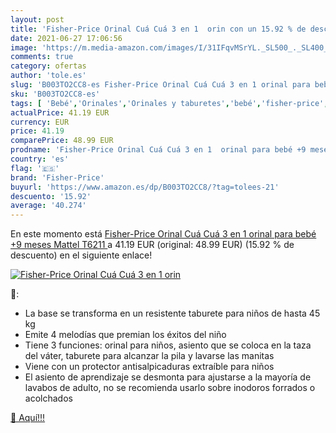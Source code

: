 ```yaml
---
layout: post
title: 'Fisher-Price Orinal Cuá Cuá 3 en 1  orin con un 15.92 % de descuento'
date: 2021-06-27 17:06:56
image: 'https://m.media-amazon.com/images/I/31IFqvMSrYL._SL500_._SL400_.jpg'
comments: true
category: ofertas
author: 'tole.es'
slug: 'B003TO2CC8-es Fisher-Price Orinal Cuá Cuá 3 en 1 orinal para bebé +9...'
sku: 'B003TO2CC8-es'
tags: [ 'Bebé','Orinales','Orinales y taburetes','bebé','fisher-price', ]
actualPrice: 41.19 EUR
currency: EUR
price: 41.19
comparePrice: 48.99 EUR
prodname: 'Fisher-Price Orinal Cuá Cuá 3 en 1  orinal para bebé +9 meses  Mattel T6211 '
country: 'es'
flag: '🇪🇸'
brand: 'Fisher-Price'
buyurl: 'https://www.amazon.es/dp/B003TO2CC8/?tag=tolees-21'
descuento: '15.92'
average: '40.274'
---
```


En este momento está [Fisher-Price Orinal Cuá Cuá 3 en 1  orinal para bebé +9 meses  Mattel T6211 ](https://www.amazon.es/dp/B003TO2CC8/?tag=tolees-21) a 41.19 EUR (original: 48.99 EUR) (15.92 %  de descuento) en el siguiente enlace!

[![Fisher-Price Orinal Cuá Cuá 3 en 1  orin](https://m.media-amazon.com/images/I/31IFqvMSrYL._SL500_._SL400_.jpg)](https://www.amazon.es/dp/B003TO2CC8/?tag=tolees-21)

🔎:

- La base se transforma en un resistente taburete para niños de hasta 45 kg
- Emite 4 melodías que premian los éxitos del niño
- Tiene 3 funciones: orinal para niños, asiento que se coloca en la taza del váter, taburete para alcanzar la pila y lavarse las manitas
- Viene con un protector antisalpicaduras extraíble para niños
- El asiento de aprendizaje se desmonta para ajustarse a la mayoría de lavabos de adulto, no se recomienda usarlo sobre inodoros forrados o acolchados

[🛒 Aquí!!!](https://www.amazon.es/dp/B003TO2CC8/?tag=tolees-21)
